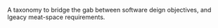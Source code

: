 A taxonomy to bridge the gab between software deign objectives, and lgeacy meat-space requirements.
